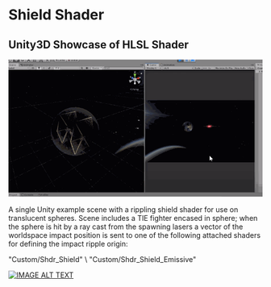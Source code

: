 # Shield Shader
## Unity3D Showcase of HLSL Shader

![](lasers.gif)

A single Unity example scene with a rippling shield shader for use on translucent spheres. Scene includes a TIE fighter encased in sphere; when the sphere is hit by a ray cast from the spawning lasers a vector of the worldspace impact position is sent to one of the following attached shaders for defining the impact ripple origin: 

"Custom/Shdr_Shield" \\
"Custom/Shdr_Shield_Emissive"

[![IMAGE ALT TEXT](http://img.youtube.com/vi/QE9thb1V6xA/0.jpg)](https://www.youtube.com/watch?v=QE9thb1V6xA&feature=share "Tie Fighter Shield Shader")

